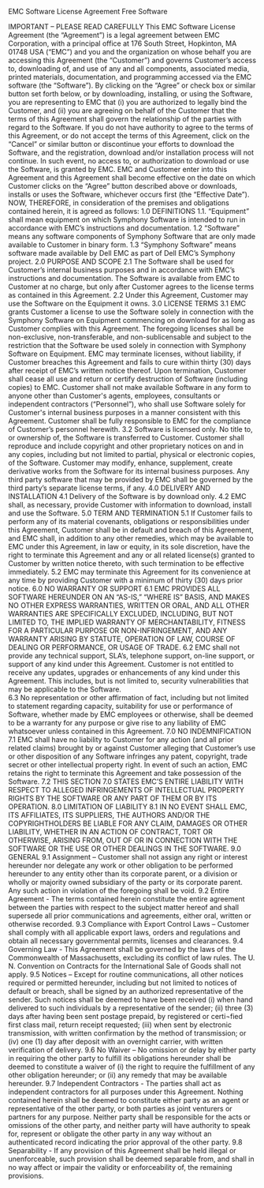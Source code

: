 EMC Software License Agreement
Free Software

IMPORTANT – PLEASE READ CAREFULLY
This EMC Software License Agreement (the “Agreement”) is a legal agreement between EMC Corporation, with a principal office at 176 South Street, Hopkinton, MA 01748 USA (“EMC”) and you and the organization on whose behalf you are accessing this Agreement (the “Customer”) and governs Customer’s access to, downloading of, and use of any and all components, associated media, printed materials, documentation, and programming accessed via the EMC software (the “Software”).
By clicking on the “Agree” or check box or similar button set forth below, or by downloading, installing, or using the Software, you are representing to EMC that (i) you are authorized to legally bind the Customer, and (ii) you are agreeing on behalf of the Customer that the terms of this Agreement shall govern the relationship of the parties with regard to the Software. 
If you do not have authority to agree to the terms of this Agreement, or do not accept the terms of this Agreement, click on the “Cancel” or similar button or discontinue your efforts to download the Software, and the registration, download and/or installation process will not continue. In such event, no access to, or authorization to download or use the Software, is granted by EMC.
EMC and Customer enter into this Agreement and this Agreement shall become effective on the date on which Customer clicks on the “Agree” button described above or downloads, installs or uses the Software, whichever occurs first (the “Effective Date”). 
 NOW, THEREFORE, in consideration of the premises and obligations contained herein, it is agreed as follows:
1.0	DEFINITIONS
1.1.  “Equipment” shall mean equipment on which Symphony Software is intended to run in accordance with EMC’s instructions and documentation.
1.2	“Software” means any software components of Symphony Software that are only made available to Customer in binary form.
1.3	“Symphony Software” means software made available by Dell EMC as part of Dell EMC’s Symphony project.
2.0	PURPOSE AND SCOPE 
2.1	The Software shall be used for Customer’s internal business purposes and in accordance with EMC’s instructions and documentation.  The Software is available from EMC to Customer at no charge, but only after Customer agrees to the license terms as contained in this Agreement. 
2.2	Under this Agreement, Customer may use the Software on the Equipment it owns.
3.0	LICENSE TERMS
3.1	EMC grants Customer a license to use the Software solely in connection with the Symphony Software on Equipment commencing on download for as long as Customer complies with this Agreement. The foregoing licenses shall be non-exclusive, non-transferable, and non-sublicensable and subject to the restriction that the Software be used solely in connection with Symphony Software on Equipment. EMC may terminate licenses, without liability, if Customer breaches this Agreement and fails to cure within thirty (30) days after receipt of EMC’s written notice thereof. Upon termination, Customer shall cease all use and return or certify destruction of Software (including copies) to EMC. Customer shall not make available Software in any form to anyone other than Customer's agents, employees, consultants or independent contractors (“Personnel”), who shall use Software solely for Customer's internal business purposes in a manner consistent with this Agreement. Customer shall be fully responsible to EMC for the compliance of Customer’s personnel herewith.
3.2	Software is licensed only. No title to, or ownership of, the Software is transferred to Customer. Customer shall reproduce and include copyright and other proprietary notices on and in any copies, including but not limited to partial, physical or electronic copies, of the Software. Customer may modify, enhance, supplement, create derivative works from the Software for its internal business purposes.  Any third party software that may be provided by EMC shall be governed by the third party’s separate license terms, if any.
4.0	DELIVERY AND INSTALLATION
4.1 	Delivery of the Software is by download only. 
4.2	EMC shall, as necessary, provide Customer with information to download, install and use the Software. 
5.0	TERM AND TERMINATION
5.1	If Customer fails to perform any of its material covenants, obligations or responsibilities under this Agreement, Customer shall be in default and breach of this Agreement, and EMC shall, in addition to any other remedies, which may be available to EMC under this Agreement, in law or equity, in its sole discretion, have the right to terminate this Agreement and any or all related license(s) granted to Customer by written notice thereto, with such termination to be effective immediately.
5.2	EMC may terminate this Agreement for its convenience at any time by providing Customer with a minimum of thirty (30) days prior notice.
6.0	NO WARRANTY OR SUPPORT
6.1	EMC PROVIDES ALL SOFTWARE HEREUNDER ON AN “AS-IS,” “WHERE IS” BASIS, AND MAKES NO OTHER EXPRESS WARRANTIES, WRITTEN OR ORAL, AND ALL OTHER WARRANTIES ARE SPECIFICALLY EXCLUDED, INCLUDING, BUT NOT LIMITED TO, THE IMPLIED WARRANTY OF MERCHANTABILITY, FITNESS FOR A PARTICULAR PURPOSE OR NON-INFRINGEMENT, AND ANY WARRANTY ARISING BY STATUTE, OPERATION OF LAW, COURSE OF DEALING OR PERFORMANCE, OR USAGE OF TRADE.
6.2	EMC shall not provide any technical support, SLA’s, telephone support, on-line support, or support of any kind under this Agreement.  Customer is not entitled to receive any updates, upgrades or enhancements of any kind under this Agreement.  This includes, but is not limited to, security vulnerabilities that may be applicable to the Software.   
6.3	No representation or other affirmation of fact, including but not limited to statement regarding capacity, suitability for use or performance of Software, whether made by EMC employees or otherwise, shall be deemed to be a warranty for any purpose or give rise to any liability of EMC whatsoever unless contained in this Agreement.
7.0	NO INDEMNIFICATION
7.1	EMC shall have no liability to Customer for any action (and all prior related claims) brought by or against Customer alleging that Customer’s use or other disposition of any Software infringes any patent, copyright, trade secret or other intellectual property right. In event of such an action, EMC retains the right to terminate this Agreement and take possession of the Software.
7.2	THIS SECTION 7.0 STATES EMC’S ENTIRE LIABILITY WITH RESPECT TO ALLEGED INFRINGEMENTS OF INTELLECTUAL PROPERTY RIGHTS BY THE SOFTWARE OR ANY PART OF THEM OR BY ITS OPERATION.
8.0	LIMITATION OF LIABILITY
8.1	IN NO EVENT SHALL EMC, ITS AFFILIATES, ITS SUPPLIERS, THE AUTHORS AND/OR THE COPYRIGHTHOLDERS BE LIABLE FOR ANY CLAIM, DAMAGES OR OTHER LIABILITY, WHETHER IN AN ACTION OF CONTRACT, TORT OR OTHERWISE, ARISING FROM, OUT OF OR IN CONNECTION WITH THE SOFTWARE OR THE USE OR OTHER DEALINGS IN THE SOFTWARE.
9.0	GENERAL
9.1	Assignment – Customer shall not assign any right or interest hereunder nor delegate any work or other obligation to be performed hereunder to any entity other than its corporate parent, or a division or wholly or majority owned subsidiary of the party or its corporate parent. Any such action in violation of the foregoing shall be void.
9.2	Entire Agreement - The terms contained herein constitute the entire agreement between the parties with respect to the subject matter hereof and shall supersede all prior communications and agreements, either oral, written or otherwise recorded.
9.3	Compliance with Export Control Laws – Customer shall comply with all applicable export laws, orders and regulations and obtain all necessary governmental permits, licenses and clearances.
9.4	Governing Law - This Agreement shall be governed by the laws of the Commonwealth of Massachusetts, excluding its conflict of law rules. The U. N. Convention on Contracts for the International Sale of Goods shall not apply.
9.5	Notices – Except for routine communications, all other notices required or permitted hereunder, including but not limited to notices of default or breach, shall be signed by an authorized representative of the sender. Such notices shall be deemed to have been received (i) when hand delivered to such individuals by a representative of the sender; (ii) three (3) days after having been sent postage prepaid, by registered or certi¬fied first class mail, return receipt requested; (iii) when sent by electronic transmission, with written confirmation by the method of transmission; or (iv) one (1) day after deposit with an overnight carrier, with written verification of delivery.
9.6	No Waiver – No omission or delay by either party in requiring the other party to fulfill its obligations hereunder shall be deemed to constitute a waiver of (i) the right to require the fulfillment of any other obligation hereunder; or (ii) any remedy that may be available hereunder.
9.7	Independent Contractors - The parties shall act as independent contractors for all purposes under this Agreement. Nothing contained herein shall be deemed to constitute either party as an agent or representative of the other party, or both parties as joint venturers or partners for any purpose. Neither party shall be responsible for the acts or omissions of the other party, and neither party will have authority to speak for, represent or obligate the other party in any way without an authenticated record indicating the prior approval of the other party.
9.8	Separability - If any provision of this Agreement shall be held illegal or unenforceable, such provision shall be deemed separable from, and shall in no way affect or impair the validity or enforceability of, the remaining provisions.

